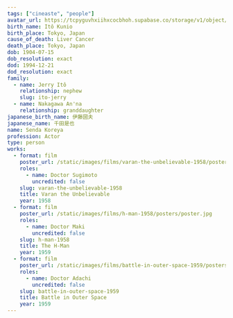 ```yaml
---
tags: ["cineaste", "people"]
avatar_url: https://tcpyguvhxiihxcocbhoh.supabase.co/storage/v1/object/public/godzilla-cineaste-public/content/people/senda-koreya/senda-koreya.jpg
birth_name: Itô Kunio
birth_place: Tokyo, Japan
cause_of_death: Liver Cancer
death_place: Tokyo, Japan
dob: 1904-07-15
dob_resolution: exact
dod: 1994-12-21
dod_resolution: exact
family:
  - name: Jerry Itô
    relationship: nephew
    slug: ito-jerry
  - name: Nakagawa An'na
    relationship: granddaughter
japanese_birth_name: 伊藤圀夫
japanese_name: 千田是也
name: Senda Koreya
profession: Actor
type: person
works:
  - format: film
    poster_url: /static/images/films/varan-the-unbelievable-1958/posters/poster.jpg
    roles:
      - name: Doctor Sugimoto
        uncredited: false
    slug: varan-the-unbelievable-1958
    title: Varan the Unbelievable
    year: 1958
  - format: film
    poster_url: /static/images/films/h-man-1958/posters/poster.jpg
    roles:
      - name: Doctor Maki
        uncredited: false
    slug: h-man-1958
    title: The H-Man
    year: 1959
  - format: film
    poster_url: /static/images/films/battle-in-outer-space-1959/posters/poster.jpg
    roles:
      - name: Doctor Adachi
        uncredited: false
    slug: battle-in-outer-space-1959
    title: Battle in Outer Space
    year: 1959
---
```

